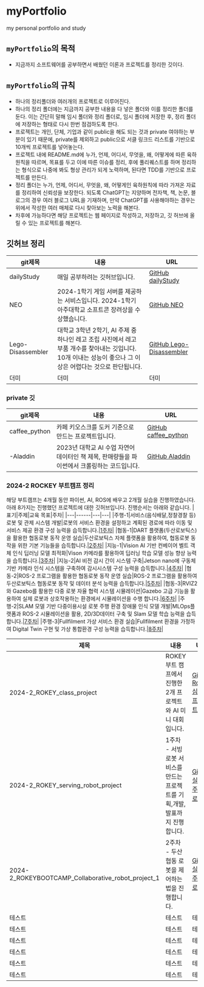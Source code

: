 # myPortfolio
my personal portfolio and study

## `myPortfolio`의 목적
  - 지금까지 소프트웨어를 공부하면서 배웠던 이론과 프로젝트를 정리한 깃이다.

## `myPortfolio`의 규칙
  - 하나의 정리폴더와 여러개의 프로젝트로 이루어진다.
  - 하나의 정리 폴더에는 지금까지 공부한 내용을 다 넣은 폴더와 이를 정리한 폴더를 둔다. 이는 간단히 말해 임시 폴더와 정리 폴더로, 임시 폴더에 저장한 후, 정리 폴더에 저장하는 형태로 다시 한번 점검하도록 한다.
  - 프로젝트는 개인, 단체, 기업과 같이 public을 해도 되는 것과 private 여야하는 부분이 있기 때문에, private를 제외하고 public으로 서클 링크드 리스트를 기반으로 10개씩 프로젝트를 넣어놓는다.
  - 프로젝트 내에 README.md에 누가, 언제, 어디서, 무엇을, 왜, 어떻게에 따른 육하원칙을 따르며, 목표를 두고 이에 따른 이슈를 정리, 후에 풀리퀘스트를 하며 정리하는 형식으로 나중에 봐도 형상 관리가 되게 노력하며, 된다면 TDD를 기반으로 프로젝트를 만든다.
  - 정리 폴더는 누가, 언제, 어디서, 무엇을, 왜, 어떻게인 육하원칙에 따라 가져온 자료를 정리하여 신뢰성을 보장한다. 되도록 ChatGPT는 지양하며 전자책, 책, 논문, 블로그의 경우 여러 블로그 URL을 기재하며, 만약 ChatGPT를 사용해야하는 경우는 위에서 작성한 여러 매체로 다시 찾아보는 노력을 해본다.
  - 차후에 가능하다면 해당 프로젝트는 웹 페이지로 작성하고, 저장하고, 깃 허브에 올릴 수 있는 프로젝트를 해본다.
## 깃허브 정리

|git제목|내용|URL|
|------|---|---|
|dailyStudy|매일 공부하려는 깃허브입니다.|[GitHub dailyStudy](https://github.com/malenwater/dailyStudy)|
|NEO|2024-1학기 게임 서버를 제공하는 서비스입니다. 2024-1학기 아주대학교 소프트콘 장려상을 수상했습니다.|[GitHub NEO](https://github.com/ajouNEO/NEO)|
|Lego-Disassembler|대학교 3학년 2학기, AI 주제 중 하나인 레고 조립 사진에서 레고 부품 개수를 찾아내는 깃입니다. 10개 이내는 성능이 좋으나 그 이상은 어렵다는 것으로 판단됩니다.|[GitHub Lego-Disassembler](https://github.com/Sung-Minsoek/Lego-Disassembler)|
|더미|더미|더미|
### private 깃

|git제목|내용|URL|
|------|---|---|
|caffee_python|카페 키오스크를 도커 기준으로 만드는 프로젝트입니다.|[GitHub caffee_python](https://github.com/malenwater/caffee_python)|
|-Aladdin|2023년 대학교 AI 수업 자연어 데이터인 책 제목, 판매량들을 파이썬에서 크롤링하는 코드입니다.|[GitHub Aladdin](https://github.com/malenwater/-Aladdin)|

### 2024-2 ROCKEY 부트캠프 정리
해당 부트캠프는 4개월 동안 파이썬, AI, ROS에 배우고 2개월 실습을 진행하였습니다. 아래 8가지는 진행했던 프로젝트에 대한 깃허브입니다. 진행순서는 아래와 같습니다.
|표기|주제|교육 목표|주차|
|---|------|---|---|
|주행-1|서비스(음식배달,정찰경찰 등) 로봇 및 관제 시스템 개발|로봇의 서비스 환경을 설정하고 계획된 경로에 따라 이동 및 서비스 제공 환경 구성 능력을 습득합니다.|[1주차](https://github.com/malenwater/2024-2_ROKEY_serving_robot_project)|
|협동-1|DART 플랫폼(두산로보틱스)을 활용한 협동로봇 동작 운영 실습|두산로보틱스 자체 플랫폼을 활용하여, 협동로봇 동작을 위한 기본 기능들을 습득합니다.|[2주차]()|
|지능-1|Vision AI 기반 컨베이어 벨트 객체 인식 딥러닝 모델 최적화|Vison 카메라를 활용하여 딥러닝 학습 모델 성능 향상 능력을 습득합니다.|[3주차]()|
|지능-2|AI 비전 감시 간이 시스템 구축|Jetson nano에 구동체 기반 카메라 인식 시스템을 구축하여 감시시스템 구성 능력을 습득합니다.|[4주차]()|
|협동-2|ROS-2 프로그램을 활용한 협동로봇 동작 운영 실습|ROS-2 프로그램을 활용하여 두산로보틱스 협동로봇 동작 및 데이터 분석 능력을 습득합니다.|[5주차]()|
|협동-3|RVIZ2와 Gazebo를 활용한 다중 로봇 자율 협력 시스템 시뮬레이션|Gazebo 고급 기능을 활용하여 실제 로봇과 상호작용하는 환경에서 시뮬레이션을 수행 합니다.|[6주차]()|
|주행-2|SLAM 모델 기반 다중이용시설 로봇 주행 환경 장애물 인식 모델 개발|MLOps플랫폼과 ROS-2 시뮬레이션을 활용, 2D/3D데이터 구축 및 Slam 모델 학습 능력을 습득합니다.|[7주차]()|
|주행-3|Fullfilment 가상 서비스 환경 실습|Fullfilment 환경을 가정하여 Digital Twin 구현 및 가상 통합환경 구성 능력을 습득합니다.|[8주차]()|

|제목|내용|URL|
|------|---|---|
|2024-2_ROKEY_class_project|ROKEY 부트 캠프에서 진행한 2개 프로젝트와 AI 미니 대회입니다.|[GitHub Rokey 심화반 프로젝트](https://github.com/malenwater/2024-2_ROKEY_class_project)|
|2024-2_ROKEY_serving_robot_project|1주차 - 서빙 로봇 서비스를 만드는 프로젝트를 기획,개발,발표까지 진행합니다.|[GitHub 실습 1주차 프로젝트](https://github.com/malenwater/2024-2_ROKEY_serving_robot_project)|
|2024-2_ROKEYBOOTCAMP_Collaborative_robot_project_1|2주차 - 두산 협동 로봇을 제어하는 법을 진행합니다.|[GitHub 실습 2주차 프로젝트](https://github.com/malenwater/2024-2_ROKEYBOOTCAMP_Collaborative_robot_project_1)|
|테스트|테스트|테스트|
|테스트|테스트|테스트|
|테스트|테스트|테스트|
|테스트|테스트|테스트|
|테스트|테스트|테스트|
|테스트|테스트|테스트|
